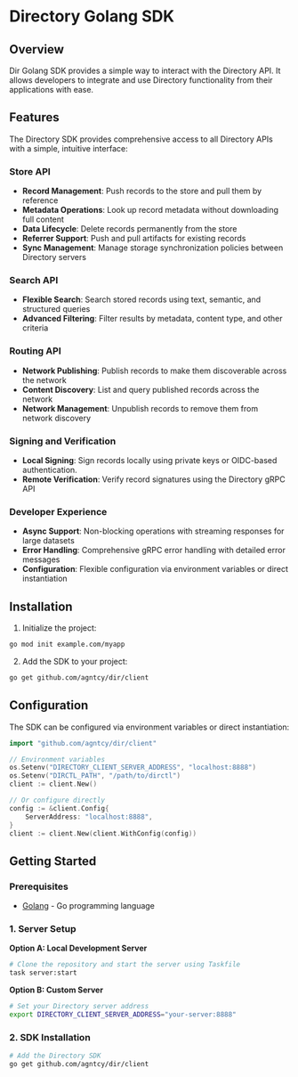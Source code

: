 # Directory Golang SDK

## Overview

Dir Golang SDK provides a simple way to interact with the Directory API.
It allows developers to integrate and use Directory functionality from their applications with ease.

## Features

The Directory SDK provides comprehensive access to all Directory APIs with a simple, intuitive interface:

### **Store API**
- **Record Management**: Push records to the store and pull them by reference
- **Metadata Operations**: Look up record metadata without downloading full content
- **Data Lifecycle**: Delete records permanently from the store
- **Referrer Support**: Push and pull artifacts for existing records
- **Sync Management**: Manage storage synchronization policies between Directory servers

### **Search API**
- **Flexible Search**: Search stored records using text, semantic, and structured queries
- **Advanced Filtering**: Filter results by metadata, content type, and other criteria

### **Routing API**
- **Network Publishing**: Publish records to make them discoverable across the network
- **Content Discovery**: List and query published records across the network
- **Network Management**: Unpublish records to remove them from network discovery

### **Signing and Verification**
- **Local Signing**: Sign records locally using private keys or OIDC-based authentication. 
- **Remote Verification**: Verify record signatures using the Directory gRPC API

### **Developer Experience**
- **Async Support**: Non-blocking operations with streaming responses for large datasets
- **Error Handling**: Comprehensive gRPC error handling with detailed error messages
- **Configuration**: Flexible configuration via environment variables or direct instantiation

## Installation

1. Initialize the project:
```bash
go mod init example.com/myapp
```

2. Add the SDK to your project:
```bash
go get github.com/agntcy/dir/client
```

## Configuration

The SDK can be configured via environment variables or direct instantiation:

```go
import "github.com/agntcy/dir/client"

// Environment variables
os.Setenv("DIRECTORY_CLIENT_SERVER_ADDRESS", "localhost:8888")
os.Setenv("DIRCTL_PATH", "/path/to/dirctl")
client := client.New()

// Or configure directly
config := &client.Config{
    ServerAddress: "localhost:8888",
}
client := client.New(client.WithConfig(config))
```

## Getting Started

### Prerequisites

- [Golang](https://golang.org/dl/) - Go programming language

### 1. Server Setup

**Option A: Local Development Server**

```bash
# Clone the repository and start the server using Taskfile
task server:start
```

**Option B: Custom Server**

```bash
# Set your Directory server address
export DIRECTORY_CLIENT_SERVER_ADDRESS="your-server:8888"
```

### 2. SDK Installation

```bash
# Add the Directory SDK
go get github.com/agntcy/dir/client
```
